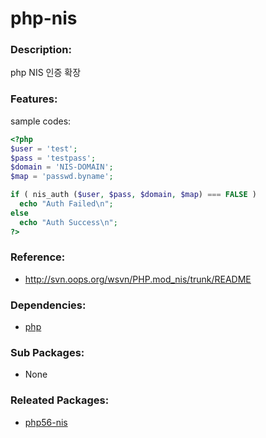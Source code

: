 # php-nis

### Description:

php NIS 인증 확장

### Features:

sample codes:

  ```php
<?php
$user = 'test';
$pass = 'testpass';
$domain = 'NIS-DOMAIN';
$map = 'passwd.byname';

if ( nis_auth ($user, $pass, $domain, $map) === FALSE )
    echo "Auth Failed\n";
else
    echo "Auth Success\n";
?>
```

### Reference:
* http://svn.oops.org/wsvn/PHP.mod_nis/trunk/README

### Dependencies:
* [php](pkg-base-php.md)

### Sub Packages:
* None

### Releated Packages:
* [php56-nis](pkg-core-php56-nis)
